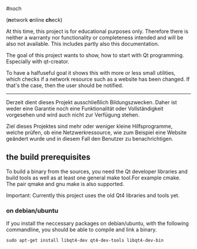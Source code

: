 #noch

(**n**etwork **o**nline **ch**eck)

At this time, this project is for educational purposes only. Therefore there is neither a warranty nor functionality or completeness intended and will be also not available. This includes partly also this documentation.

The goal of this project wants to show, how to start with Qt programming. Especially with qt-creator. 

To have a halfuseful goal it shows this with more or less small utilities, which checks if a network resource such as a website has been changed. If that's the case, then the user should be notified. 
___
Derzeit dient dieses Projekt ausschließlich Bildungszwecken. Daher ist weder eine Garantie noch eine Funktionalität oder Vollständigkeit vorgesehen und wird auch nicht zur Verfügung stehen.

Ziel dieses Projektes sind mehr oder weniger kleine Hilfsprogramme, welche prüfen, ob eine Netzwerkressource, wie zum Beispiel eine Website geändert wurde und in diesem Fall den Benutzer zu benachrichtigen.

## the build prerequisites

To build a binary from the sources, you need the Qt developer libraries and build tools as well as at least one  general make tool.For example cmake. The pair qmake and gnu make is also supported.

Important: Currently this project uses the old Qt4 libraries and tools yet.

### on debian/ubuntu

If you install the neccessary packages on debian/ubuntu, with the following commandline, you should be able to compile and link a binary.

    sudo apt-get install libqt4-dev qt4-dev-tools libqt4-dev-bin
